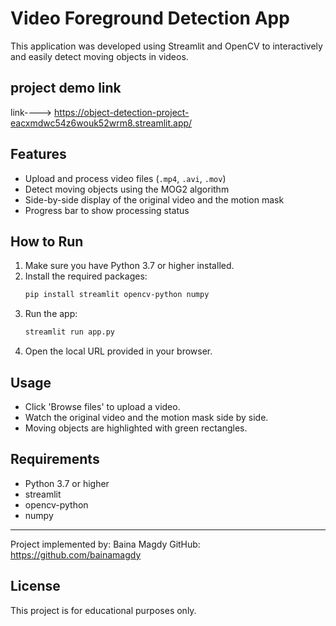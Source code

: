 # Video Foreground Detection App

This application was developed using Streamlit and OpenCV to interactively and easily detect moving objects in videos.

## project demo link 

link----> https://object-detection-project-eacxmdwc54z6wouk52wrm8.streamlit.app/

## Features
- Upload and process video files (`.mp4`, `.avi`, `.mov`)
- Detect moving objects using the MOG2 algorithm
- Side-by-side display of the original video and the motion mask
- Progress bar to show processing status

## How to Run
1. Make sure you have Python 3.7 or higher installed.
2. Install the required packages:
   ```bash
   pip install streamlit opencv-python numpy
   ```
3. Run the app:
   ```bash
   streamlit run app.py
   ```
4. Open the local URL provided in your browser.

## Usage
- Click 'Browse files' to upload a video.
- Watch the original video and the motion mask side by side.
- Moving objects are highlighted with green rectangles.

## Requirements
- Python 3.7 or higher
- streamlit
- opencv-python
- numpy

---

Project implemented by: Baina Magdy
GitHub: https://github.com/bainamagdy

## License
This project is for educational purposes only.
